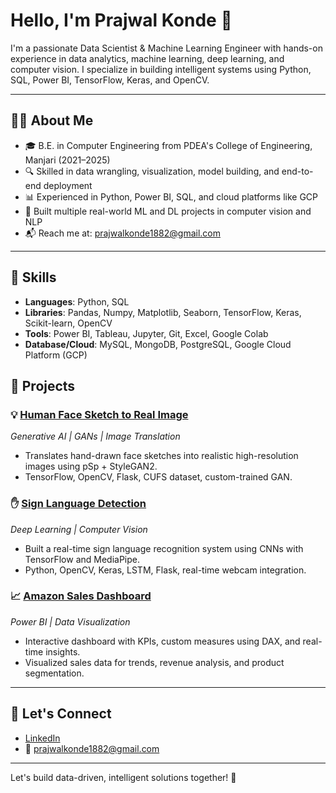 # Hello, I'm Prajwal Konde 👋

I'm a passionate Data Scientist & Machine Learning Engineer with hands-on experience in data analytics, machine learning, deep learning, and computer vision. I specialize in building intelligent systems using Python, SQL, Power BI, TensorFlow, Keras, and OpenCV.

---

## 👨‍💻 About Me
- 🎓 B.E. in Computer Engineering from PDEA's College of Engineering, Manjari (2021–2025)
- 🔍 Skilled in data wrangling, visualization, model building, and end-to-end deployment
- 📊 Experienced in Python, Power BI, SQL, and cloud platforms like GCP
- 🤖 Built multiple real-world ML and DL projects in computer vision and NLP
- 📬 Reach me at: prajwalkonde1882@gmail.com

---

## 🧰 Skills

- **Languages**: Python, SQL
- **Libraries**: Pandas, Numpy, Matplotlib, Seaborn, TensorFlow, Keras, Scikit-learn, OpenCV
- **Tools**: Power BI, Tableau, Jupyter, Git, Excel, Google Colab
- **Database/Cloud**: MySQL, MongoDB, PostgreSQL, Google Cloud Platform (GCP)


## 🚀 Projects

### 💡 [Human Face Sketch to Real Image](#)
*Generative AI | GANs | Image Translation*  
- Translates hand-drawn face sketches into realistic high-resolution images using pSp + StyleGAN2.
- TensorFlow, OpenCV, Flask, CUFS dataset, custom-trained GAN.

### ✋ [Sign Language Detection](#)
*Deep Learning | Computer Vision*  
- Built a real-time sign language recognition system using CNNs with TensorFlow and MediaPipe.
- Python, OpenCV, Keras, LSTM, Flask, real-time webcam integration.

### 📈 [Amazon Sales Dashboard](#)
*Power BI | Data Visualization*  
- Interactive dashboard with KPIs, custom measures using DAX, and real-time insights.
- Visualized sales data for trends, revenue analysis, and product segmentation.
  
---

## 🔗 Let's Connect
- [LinkedIn](https://www.linkedin.com/in/prajwalkonde1882)
- 📧 prajwalkonde1882@gmail.com

---

Let's build data-driven, intelligent solutions together! 🚀

